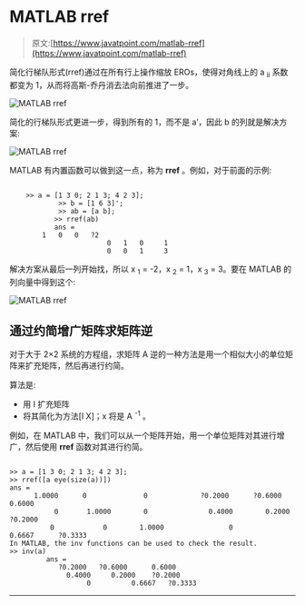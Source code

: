 # MATLAB rref

> 原文:[https://www.javatpoint.com/matlab-rref](https://www.javatpoint.com/matlab-rref)

简化行梯队形式(rref)通过在所有行上操作缩放 EROs，使得对角线上的 a <sub>ii</sub> 系数都变为 1，从而将高斯-乔丹消去法向前推进了一步。

![MATLAB rref](../Images/6d4bdd4292970cb06caa6fda3c38dae4.png)

简化的行梯队形式更进一步，得到所有的 1，而不是 a’，因此 b 的列就是解决方案:

![MATLAB rref](../Images/32d48bedc147bea2009077db07df7276.png)

MATLAB 有内置函数可以做到这一点，称为 **rref** 。例如，对于前面的示例:

```

	>> a = [1 3 0; 2 1 3; 4 2 3];
            >> b = [1 6 3]';
            >> ab = [a b];
           >> rref(ab)
           ans =
		1   0   0   ?2
                        0   1   0     1
                        0   0   1     3

```

解决方案从最后一列开始找，所以 x <sub>1</sub> = -2，x <sub>2</sub> = 1，x <sub>3</sub> = 3。要在 MATLAB 的列向量中得到这个:

![MATLAB rref](../Images/43fe86d1868431e277ccd12d714c08c9.png)

## 通过约简增广矩阵求矩阵逆

对于大于 2×2 系统的方程组，求矩阵 A 逆的一种方法是用一个相似大小的单位矩阵来扩充矩阵，然后再进行约简。

算法是:

*   用 I 扩充矩阵
*   将其简化为方法[I X]；x 将是 A <sup>-1</sup> 。

例如，在 MATLAB 中，我们可以从一个矩阵开始，用一个单位矩阵对其进行增广，然后使用 **rref** 函数对其进行约简。

```

>> a = [1 3 0; 2 1 3; 4 2 3];
>> rref([a eye(size(a))])
ans = 
      1.0000      0              0             ?0.2000      ?0.6000       0.6000
           0       1.0000        0               0.4000        0.2000      ?0.2000
          0            0        1.0000                0             0.6667      ?0.3333
In MATLAB, the inv functions can be used to check the result.
>> inv(a)
         ans =
            ?0.2000   ?0.6000      0.6000
              0.4000     0.2000    ?0.2000
                   0          0.6667   ?0.3333

```

* * *